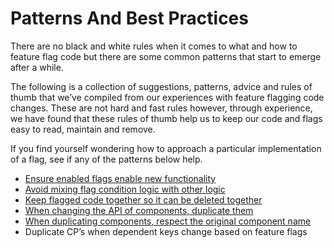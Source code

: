 # Patterns And Best Practices

There are no black and white rules when it comes to what and how to feature flag code but there are some common patterns that start to emerge after a while.

The following is a collection of suggestions, patterns, advice and rules of thumb that we’ve compiled from our experiences with feature flagging code changes. These are not hard and fast rules however, through experience, we have found that these rules of thumb help us to keep our code and flags easy to read, maintain and remove.

If you find yourself wondering how to approach a particular implementation of a flag, see if any of the patterns below help.

* [Ensure enabled flags enable new functionality](/feature-flags/patterns-and-best-practices/ensure-enabled-flags-enable-new-functionality.md)
* [Avoid mixing flag condition logic with other logic](/feature-flags/patterns-and-best-practices/avoid-mixing-flag-condition-logic-with-other-logic.md)
* [Keep flagged code together so it can be deleted together](/feature-flags/patterns-and-best-practices/keep-flagged-code-together-so-it-can-be-deleted-together.md)
* [When changing the API of components, duplicate them](/feature-flags/patterns-and-best-practices/when-changing-the-api-of-components-duplicate-them.md)
* [When duplicating components, respect the original component name](/feature-flags/patterns-and-best-practices/when-duplicating-components-respect-the-original-component-name.md)
* Duplicate CP’s when dependent keys change based on feature flags



